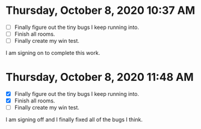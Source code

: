 # Thursday, October  8, 2020 10:37 AM

- [ ] Finally figure out the tiny bugs I keep running into.
- [ ] Finish all rooms.
- [ ] Finally create my win test.

I am signing on to complete this work.

# Thursday, October  8, 2020 11:48 AM

- [x] Finally figure out the tiny bugs I keep running into.
- [x] Finish all rooms.
- [ ] Finally create my win test.

I am signing off and I finally fixed all of the bugs I think.

